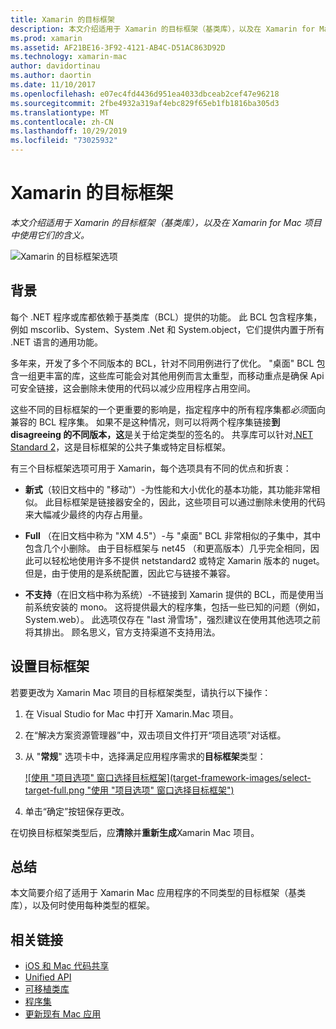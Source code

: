 ```yaml
---
title: Xamarin 的目标框架
description: 本文介绍适用于 Xamarin 的目标框架（基类库），以及在 Xamarin for Mac 项目中使用它们的含义。
ms.prod: xamarin
ms.assetid: AF21BE16-3F92-4121-AB4C-D51AC863D92D
ms.technology: xamarin-mac
author: davidortinau
ms.author: daortin
ms.date: 11/10/2017
ms.openlocfilehash: e07ec4fd4436d951ea4033dbceab2cef47e96218
ms.sourcegitcommit: 2fbe4932a319af4ebc829f65eb1fb1816ba305d3
ms.translationtype: MT
ms.contentlocale: zh-CN
ms.lasthandoff: 10/29/2019
ms.locfileid: "73025932"
---
```

# <a name="target-framework-for-xamarinmac"></a>Xamarin 的目标框架

_本文介绍适用于 Xamarin 的目标框架（基类库），以及在 Xamarin for Mac 项目中使用它们的含义。_

![Xamarin 的目标框架选项](target-framework-images/select-target.png "Xamarin 的目标框架选项")

## <a name="background"></a>背景

每个 .NET 程序或库都依赖于基类库（BCL）提供的功能。 此 BCL 包含程序集，例如 mscorlib、System、System .Net 和 System.object，它们提供内置于所有 .NET 语言的通用功能。

多年来，开发了多个不同版本的 BCL，针对不同用例进行了优化。 "桌面" BCL 包含一组更丰富的库，这些库可能会对其他用例而言太重型，而移动重点是确保 Api 可安全链接，这会删除未使用的代码以减少应用程序占用空间。

这些不同的目标框架的一个更重要的影响是，指定程序中的所有程序集都*必须*面向兼容的 BCL 程序集。 如果不是这种情况，则可以将两个程序集链接**到 disagreeing 的不同版本，这**是关于给定类型的签名的。 共享库可以针对[.NET Standard 2](https://blog.xamarin.com/share-code-net-standard-2-0/)，这是目标框架的公共子集或特定目标框架。

有三个目标框架选项可用于 Xamarin，每个选项具有不同的优点和折衷：

- **新式**（较旧文档中的 "移动"）-为性能和大小优化的基本功能，其功能非常相似。 此目标框架是链接器安全的，因此，这些项目可以通过删除未使用的代码来大幅减少最终的内存占用量。

- **Full** （在旧文档中称为 "XM 4.5"）-与 "桌面" BCL 非常相似的子集中，其中包含几个小删除。 由于目标框架与 net45 （和更高版本）几乎完全相同，因此可以轻松地使用许多不提供 netstandard2 或特定 Xamarin 版本的 nuget。 但是，由于使用的是系统配置，因此它与链接不兼容。

- **不支持**（在旧文档中称为系统）-不链接到 Xamarin 提供的 BCL，而是使用当前系统安装的 mono。 这将提供最大的程序集，包括一些已知的问题（例如，System.web）。 此选项仅存在 "last 滑雪场"，强烈建议在使用其他选项之前将其排出。 顾名思义，官方支持渠道不支持用法。

## <a name="setting-the-target-framework"></a>设置目标框架

若要更改为 Xamarin Mac 项目的目标框架类型，请执行以下操作：

1. 在 Visual Studio for Mac 中打开 Xamarin.Mac 项目。
2. 在“解决方案资源管理器”中，双击项目文件打开“项目选项”对话框。
3. 从 "**常规**" 选项卡中，选择满足应用程序需求的**目标框架**类型：

    [![使用 "项目选项" 窗口选择目标框架](target-framework-images/select-target-full.png "使用 "项目选项" 窗口选择目标框架")](target-framework-images/select-target-full-large.png#lightbox)

4. 单击“确定”按钮保存更改。

在切换目标框架类型后，应**清除**并**重新生成**Xamarin Mac 项目。

## <a name="summary"></a>总结

本文简要介绍了适用于 Xamarin Mac 应用程序的不同类型的目标框架（基类库），以及何时使用每种类型的框架。

## <a name="related-links"></a>相关链接

- [iOS 和 Mac 代码共享](~/cross-platform/macios/index.md)
- [Unified API](~/cross-platform/macios/unified/index.md)
- [可移植类库](~/cross-platform/app-fundamentals/pcl.md)
- [程序集](~/cross-platform/internals/available-assemblies.md)
- [更新现有 Mac 应用](~/cross-platform/macios/unified/updating-mac-apps.md)
